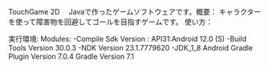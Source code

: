 TouchGame 2D
　Javaで作ったゲームソフトウェアです。概要：
キャラクターを使って障害物を回避してゴールを目指すゲームです。
使い方：


実行環境:
Modules:
-Compile Sdk Version : API31:Android 12.0 (S)
-Build Tools Version 30.0.3
-NDK Version 23.1.7779620
-JDK_1_8
Android Gradle Plugin Version 7.0.4
Gradle Version 7.1
